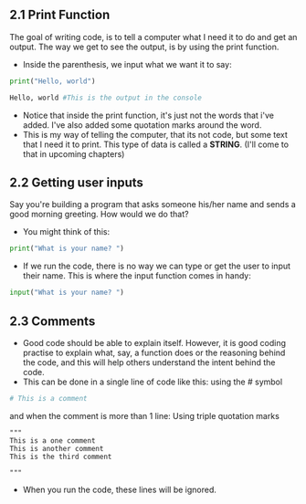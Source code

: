 ## 2.1 Print Function

 The goal of writing code, is to tell a computer what I need it to do and get an output. The way we get to see the output, is by using the print function. 

- Inside the parenthesis, we input what we want it to say: 

```python
print("Hello, world")

Hello, world #This is the output in the console
```

- Notice that inside the print function, it's just not the words that i've added. I've also added some quotation marks around the word. 
- This is my way of telling the computer, that its not code, but some text that I need it to print. This type of data is called a **STRING**. (I'll come to that in upcoming chapters)

## 2.2 Getting user inputs 

Say you're building a program that asks someone his/her name and sends a good morning greeting. How would we do that? 

- You might think of this: 

```python 
print("What is your name? ")
```

- If we run the code, there is no way we can type or get the user to input their name. This is where the input function comes in handy: 

```python
input("What is your name? ")
```

## 2.3 Comments

- Good code should be able to explain itself. However, it is good coding practise to explain what, say, a function does or the reasoning behind the code, and this will help others understand the intent behind the code.
- This can be done in a single line of code like this:  using the # symbol

```python
# This is a comment 

```

and  when the comment is more than 1 line: Using triple quotation marks

```
"""
This is a one comment
This is another comment
This is the third comment

"""
```

- When you run the code, these lines will be ignored. 